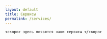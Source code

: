 ```yaml
---
layout: default
title: Сервисы
permalink: /services/
---
```

```
<скоро> здесь появятся наши сервисы </скоро>
```
